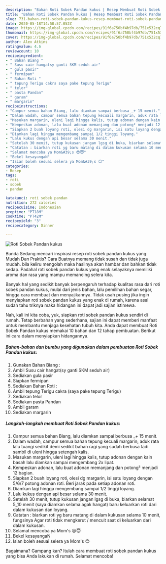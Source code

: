 ```yaml
---
description: "Bahan Roti Sobek Pandan kukus | Resep Membuat Roti Sobek Pandan kukus Yang Menggugah Selera"
title: "Bahan Roti Sobek Pandan kukus | Resep Membuat Roti Sobek Pandan kukus Yang Menggugah Selera"
slug: 731-bahan-roti-sobek-pandan-kukus-resep-membuat-roti-sobek-pandan-kukus-yang-menggugah-selera
date: 2020-05-18T14:50:57.052Z
image: https://img-global.cpcdn.com/recipes/91f6a750bf4b97db/751x532cq70/roti-sobek-pandan-kukus-foto-resep-utama.jpg
thumbnail: https://img-global.cpcdn.com/recipes/91f6a750bf4b97db/751x532cq70/roti-sobek-pandan-kukus-foto-resep-utama.jpg
cover: https://img-global.cpcdn.com/recipes/91f6a750bf4b97db/751x532cq70/roti-sobek-pandan-kukus-foto-resep-utama.jpg
author: Alex Atkins
ratingvalue: 4.6
reviewcount: 10
recipeingredient:
- " Bahan Biang "
- " Susu cair hangatsy ganti SKM seduh air"
- " gula pasir"
- " fermipan"
- " Bahan Roti "
- " tepung Terigu cakra saya pake tepung Terigu"
- " telor"
- " pasta Pandan"
- " garam"
- " margarin"
recipeinstructions:
- "Campur semua bahan Biang, lalu diamkan sampai berbusa _+ 15 menit."
- "Dalam wadah, campur semua bahan tepung kecuali margarin, aduk rata lalu tuangi sedikit demi sedikit bahan ragi yang sudah berbusa tadi sambil di uleni hingga setengah kalis."
- "Masukan margarin, uleni lagi hingga kalis, tutup adonan dengan kain basah lalu diamkan sampai mengembang 2x lipat."
- "Kempeskan adonan, lalu buat adonan memanjang dan potong² menjadi 12 bagian."
- "Siapkan 2 buah loyang roti, olesi dg margarin, isi satu loyang dengan 5/6/7 potong adonan roti. Beri jarak pada setiap adonan roti."
- "Diamkan lagi hingga mengembang sampai 1/2 tinggi loyang."
- "Lalu kukus dengan api besar selama 30 menit."
- "Setelah 30 menit, tutup kukusan jangan lgsg di buka, biarkan selamat 5_10 menit (saya diamkan selama agak hangat) baru keluarkan roti dari dalam kukusan dan loyang."
- "Catatan : biarkan roti yg baru matang di dalam kukusan selama 10 menit, fungsinya Agar roti tidak mengkerut / mencuit saat di keluarkan dari dalam kukusan."
- "Selamat mencoba ya Mom&#39;s 😍😇"
- "Bekel kesayangaN"
- "Isian boleh sesuai selera ya Mom&#39;s 😊"
categories:
- Resep
tags:
- roti
- sobek
- pandan

katakunci: roti sobek pandan 
nutrition: 272 calories
recipecuisine: Indonesian
preptime: "PT18M"
cooktime: "PT42M"
recipeyield: "3"
recipecategory: Dinner

---
```



![Roti Sobek Pandan kukus](https://img-global.cpcdn.com/recipes/91f6a750bf4b97db/751x532cq70/roti-sobek-pandan-kukus-foto-resep-utama.jpg)

Bunda Sedang mencari inspirasi resep roti sobek pandan kukus yang Mudah Dan Praktis? Cara Buatnya memang tidak susah dan tidak juga mudah. bila keliru mengolah maka hasilnya akan hambar dan bahkan tidak sedap. Padahal roti sobek pandan kukus yang enak selayaknya memiliki aroma dan rasa yang mampu memancing selera kita.

Banyak hal yang sedikit banyak berpengaruh terhadap kualitas rasa dari roti sobek pandan kukus, mulai dari jenis bahan, lalu pemilihan bahan segar, hingga cara membuat dan menyajikannya. Tidak usah pusing jika ingin menyiapkan roti sobek pandan kukus yang enak di rumah, karena asal sudah tahu triknya maka hidangan ini dapat jadi sajian istimewa.




Nah, kali ini kita coba, yuk, siapkan roti sobek pandan kukus sendiri di rumah. Tetap berbahan yang sederhana, sajian ini dapat memberi manfaat untuk membantu menjaga kesehatan tubuh kita. Anda dapat membuat Roti Sobek Pandan kukus memakai 10 bahan dan 12 tahap pembuatan. Berikut ini cara dalam menyiapkan hidangannya.

<!--inarticleads1-->

##### Bahan-bahan dan bumbu yang digunakan dalam pembuatan Roti Sobek Pandan kukus:

1. Gunakan  Bahan Biang :
1. Ambil  Susu cair hangat(sy ganti SKM seduh air)
1. Sediakan  gula pasir
1. Siapkan  fermipan
1. Sediakan  Bahan Roti :
1. Ambil  tepung Terigu cakra (saya pake tepung Terigu)
1. Sediakan  telor
1. Sediakan  pasta Pandan
1. Ambil  garam
1. Sediakan  margarin




<!--inarticleads2-->

##### Langkah-langkah membuat Roti Sobek Pandan kukus:

1. Campur semua bahan Biang, lalu diamkan sampai berbusa _+ 15 menit.
1. Dalam wadah, campur semua bahan tepung kecuali margarin, aduk rata lalu tuangi sedikit demi sedikit bahan ragi yang sudah berbusa tadi sambil di uleni hingga setengah kalis.
1. Masukan margarin, uleni lagi hingga kalis, tutup adonan dengan kain basah lalu diamkan sampai mengembang 2x lipat.
1. Kempeskan adonan, lalu buat adonan memanjang dan potong² menjadi 12 bagian.
1. Siapkan 2 buah loyang roti, olesi dg margarin, isi satu loyang dengan 5/6/7 potong adonan roti. Beri jarak pada setiap adonan roti.
1. Diamkan lagi hingga mengembang sampai 1/2 tinggi loyang.
1. Lalu kukus dengan api besar selama 30 menit.
1. Setelah 30 menit, tutup kukusan jangan lgsg di buka, biarkan selamat 5_10 menit (saya diamkan selama agak hangat) baru keluarkan roti dari dalam kukusan dan loyang.
1. Catatan : biarkan roti yg baru matang di dalam kukusan selama 10 menit, fungsinya Agar roti tidak mengkerut / mencuit saat di keluarkan dari dalam kukusan.
1. Selamat mencoba ya Mom&#39;s 😍😇
1. Bekel kesayangaN
1. Isian boleh sesuai selera ya Mom&#39;s 😊




Bagaimana? Gampang kan? Itulah cara membuat roti sobek pandan kukus yang bisa Anda lakukan di rumah. Selamat mencoba!
